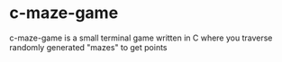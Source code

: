 # c-maze-game
c-maze-game is a small terminal game written in C where you traverse randomly generated "mazes" to get points
